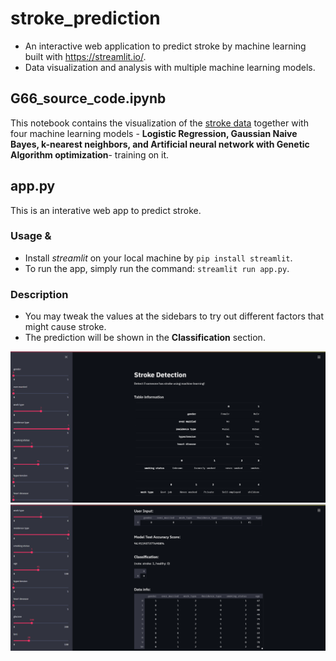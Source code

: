 # stroke_prediction

- An interactive web application to predict stroke by machine learning built with https://streamlit.io/.
- Data visualization and analysis with multiple machine learning models.

## G66_source_code.ipynb
This notebook contains the visualization of the [stroke data](https://www.kaggle.com/fedesoriano/stroke-prediction-dataset) together with four machine learning models - **Logistic Regression, Gaussian Naive Bayes, k-nearest neighbors, and Artificial neural network with Genetic Algorithm optimization**- training on it.

## app.py
This is an interative web app to predict stroke.

### Usage & 
- Install *streamlit* on your local machine by `pip install streamlit`.
- To run the app, simply run the command: `streamlit run app.py`.

### Description
- You may tweak the values at the sidebars to try out different factors that might cause stroke.
- The prediction will be shown in the **Classification** section.

![alt text](https://github.com/chiatsekuo/stroke_prediction/blob/main/screenshots/landing_page.PNG "app landing page")
![alt text](https://github.com/chiatsekuo/stroke_prediction/blob/main/screenshots/second_scroll.PNG "app landing page")
